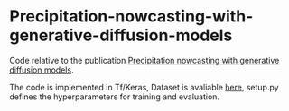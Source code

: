 # Precipitation-nowcasting-with-generative-diffusion-models
Code relative to the publication [Precipitation nowcasting with generative diffusion models](https://arxiv.org/abs/2308.06733).

The code is implemented in Tf/Keras, Dataset is avaliable [here](https://cds.climate.copernicus.eu/cdsapp#!/dataset/reanalysis-era5-single-levels?tab=overview), setup.py defines the hyperparameters for training and evaluation.
